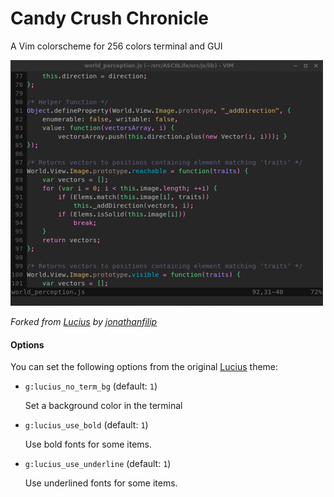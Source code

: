 Candy Crush Chronicle
==========
A Vim colorscheme for 256 colors terminal and GUI

![screenshot](https://raw.githubusercontent.com/lleaff/CandyCrushChronicle.vim/resources/candycrushchronicle_screenshot01-500.png)

_Forked from [Lucius](https://github.com/jonathanfilip/lucius-vim) by [jonathanfilip](https://github.com/jonathanfilip)_

#### Options

You can set the following options from the original [Lucius](https://github.com/jonathanfilip/lucius-vim) theme:
* `g:lucius_no_term_bg` (default: `1`)
 
   Set a background color in the terminal

* `g:lucius_use_bold` (default: `1`)
 
   Use bold fonts for some items.
 
* `g:lucius_use_underline` (default: `1`)
 
   Use underlined fonts for some items.
